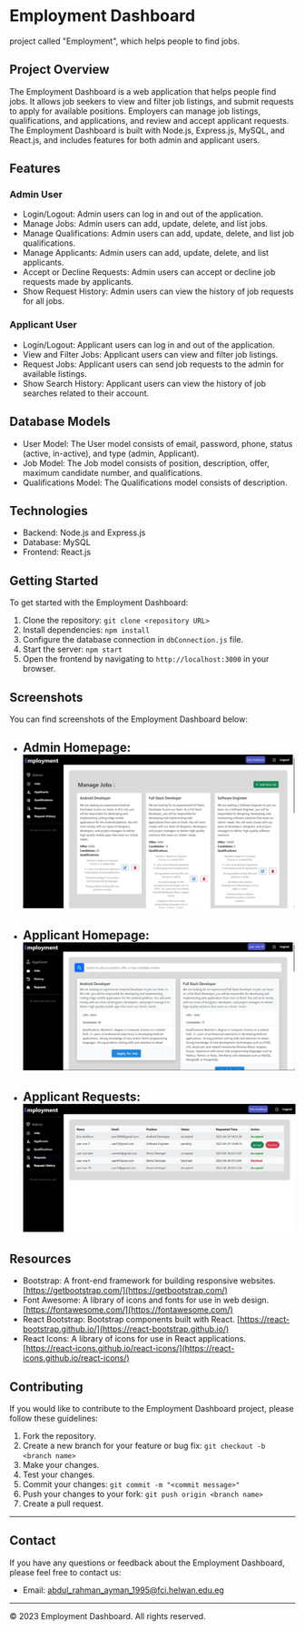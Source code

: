 # Employment Dashboard

project called "Employment", which helps people to find jobs.

## Project Overview

The Employment Dashboard is a web application that helps people find jobs. It allows job seekers to view and filter job listings, and submit requests to apply for available positions. Employers can manage job listings, qualifications, and applications, and review and accept applicant requests. The Employment Dashboard is built with Node.js, Express.js, MySQL, and React.js, and includes features for both admin and applicant users.

## Features

### Admin User

- Login/Logout: Admin users can log in and out of the application.
- Manage Jobs: Admin users can add, update, delete, and list jobs.
- Manage Qualifications: Admin users can add, update, delete, and list job qualifications.
- Manage Applicants: Admin users can add, update, delete, and list applicants.
- Accept or Decline Requests: Admin users can accept or decline job requests made by applicants.
- Show Request History: Admin users can view the history of job requests for all jobs.

### Applicant User

- Login/Logout: Applicant users can log in and out of the application.
- View and Filter Jobs: Applicant users can view and filter job listings.
- Request Jobs: Applicant users can send job requests to the admin for available listings.
- Show Search History: Applicant users can view the history of job searches related to their account.

## Database Models

- User Model: The User model consists of email, password, phone, status (active, in-active), and type (admin, Applicant).
- Job Model: The Job model consists of position, description, offer, maximum candidate number, and qualifications.
- Qualifications Model: The Qualifications model consists of description.

## Technologies

- Backend: <i class="fab fa-node-js"></i> Node.js and <i class="fab fa-node-js"></i> Express.js
- Database: <i class="fas fa-database"></i> MySQL
- Frontend: <i class="fab fa-react"></i> React.js

## Getting Started

To get started with the Employment Dashboard:

1. Clone the repository: `git clone <repository URL>`
2. Install dependencies: `npm install`
3. Configure the database connection in `dbConnection.js` file.
4. Start the server: `npm start`
5. Open the frontend by navigating to `http://localhost:3000` in your browser.

## Screenshots
You can find screenshots of the Employment Dashboard below:
- ## Admin Homepage: ![Alt Text](admin-hp.jpg "Admin Homepage")
- ## Applicant Homepage: ![Alt Text](applicant-hp.jpg "Applicant Homepage")
- ## Applicant Requests: ![Alt Text](applicant-req.jpg "Applicant Requests")

## Resources

- Bootstrap: A front-end framework for building responsive websites. [https://getbootstrap.com/](https://getbootstrap.com/)
- Font Awesome: A library of icons and fonts for use in web design. [https://fontawesome.com/](https://fontawesome.com/)
- React Bootstrap: Bootstrap components built with React. [https://react-bootstrap.github.io/](https://react-bootstrap.github.io/)
- React Icons: A library of icons for use in React applications. [https://react-icons.github.io/react-icons/](https://react-icons.github.io/react-icons/)

## Contributing

If you would like to contribute to the Employment Dashboard project, please follow these guidelines:

1. Fork the repository.
2. Create a new branch for your feature or bug fix: `git checkout -b <branch name>`
3. Make your changes.
4. Test your changes.
5. Commit your changes: `git commit -m "<commit message>"`
6. Push your changes to your fork: `git push origin <branch name>`
7. Create a pull request.
---
## Contact

If you have any questions or feedback about the Employment Dashboard, please feel free to contact us:

- Email: [abdul_rahman_ayman_1995@fci.helwan.edu.eg](mailto:abdul_rahman_ayman_1995@fci.helwan.edu.eg)

---

© 2023 Employment Dashboard. All rights reserved.

